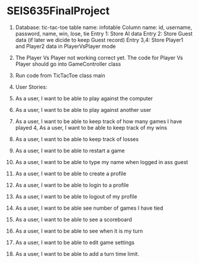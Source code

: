 # SEIS635FinalProject

1. Database: tic-tac-toe
  table name: infotable
  Column name: id, username, password, name, win, lose, tie
  Entry 1: Store AI data
  Entry 2: Store Guest data (if later we dicide to keep Guest record)
  Entry 3,4: Store Player1 and Player2 data in PlayerVsPlayer mode
  
2. The Player Vs Player not working correct yet. The code for Player Vs Player should go into GameController class

3. Run code from TicTacToe class main

4. User Stories:

  1. As a user, I want to be able to play against the computer
  2. As a user, I want to be able to play against another user
  3. As a user, I want to be able to keep track of how many games I have played
  4, As a user, I want to be able to keep track of my wins
  5. As a user, I want to be able to keep track of losses
  6. As a user, I want to be able to restart a game
  7. As a user, I want to be able to type my name when logged in ass guest
  8. As a user, I want to be able to create a profile
  9. As a user, I want to be able to login to a profile
  10. As a user, I want to be able to logout of my profile
  11. As a user, I want to be able see number of games I have tied
  12. As a user, I want to be able to see a scoreboard
  13. As a user, I want to be able to see when it is my turn
  14. As a user, I want to be able to edit game settings
  15. As a user, I want to be able to add a turn time limit.
